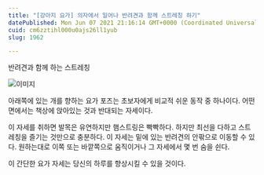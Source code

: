```yaml
---
title: "[강아지 요가] 의자에서 일어나 반려견과 함께 스트레칭 하기"
datePublished: Mon Jun 07 2021 21:16:14 GMT+0000 (Coordinated Universal Time)
cuid: cm6zztihl000u0ajs26ll1yub
slug: 1962

---
```



반려견과 함께 하는 스트레칭

![이미지](https://cdn.hashnode.com/res/hashnode/image/upload/v1739248782562/5d3a35f2-d84a-4dd2-aa14-4bf873f3ba43.jpeg)

아래쪽에 있는 개를 향하는 요가 포즈는 초보자에게 비교적 쉬운 동작 중 하나이다. 어떤 면에서는 책상에 앉아있는 것과 반대되는 자세이다.

이 자세를 취하면 발목은 유연하지만 햄스트링은 빡빡하다. 하지만 최선을 다하고 스트레칭을 즐기는 것만으로 충분하다. 이 자세는 밑에 있는 반려견의 안팎으로 이동할 수 있다. 원하는대로 이쪽 또는 바깥쪽으로 움직이거나 그 자세에서 몇 번 숨을 쉰다.

이 간단한 요가 자세는 당신의 하루를 향상시킬 수 있을 것이다.